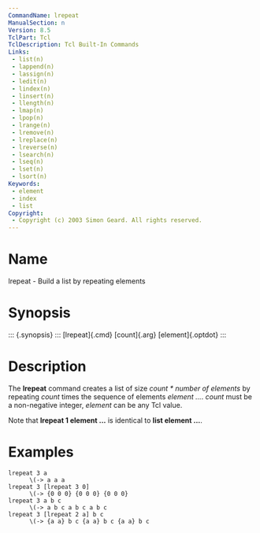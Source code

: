 ```yaml
---
CommandName: lrepeat
ManualSection: n
Version: 8.5
TclPart: Tcl
TclDescription: Tcl Built-In Commands
Links:
 - list(n)
 - lappend(n)
 - lassign(n)
 - ledit(n)
 - lindex(n)
 - linsert(n)
 - llength(n)
 - lmap(n)
 - lpop(n)
 - lrange(n)
 - lremove(n)
 - lreplace(n)
 - lreverse(n)
 - lsearch(n)
 - lseq(n)
 - lset(n)
 - lsort(n)
Keywords:
 - element
 - index
 - list
Copyright:
 - Copyright (c) 2003 Simon Geard. All rights reserved.
---
```


# Name

lrepeat - Build a list by repeating elements

# Synopsis

::: {.synopsis} :::
[lrepeat]{.cmd} [count]{.arg} [element]{.optdot}
:::

# Description

The **lrepeat** command creates a list of size *count * number of elements* by repeating *count* times the sequence of elements *element ...*.  *count* must be a non-negative integer, *element* can be any Tcl value.

Note that **lrepeat 1 element ...** is identical to **list element ...**.

# Examples

```
lrepeat 3 a
      \(-> a a a
lrepeat 3 [lrepeat 3 0]
      \(-> {0 0 0} {0 0 0} {0 0 0}
lrepeat 3 a b c
      \(-> a b c a b c a b c
lrepeat 3 [lrepeat 2 a] b c
      \(-> {a a} b c {a a} b c {a a} b c
```

